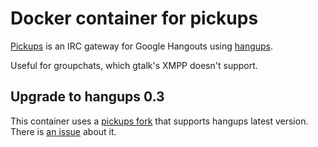 # Docker container for pickups

[Pickups](https://github.com/mtomwing/pickups) is an IRC gateway for
Google Hangouts using [hangups](https://github.com/tdryer/hangups).

Useful for groupchats, which gtalk's XMPP doesn't support. 

## Upgrade to hangups 0.3

This container uses a [pickups fork](https://github.com/Zopieux/pickups) 
that supports hangups latest version. There is
[an issue](https://github.com/mtomwing/pickups/issues/9) about it.
